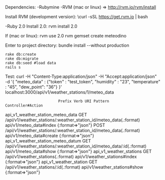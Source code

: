 Dependencies:
-Rubymine
-RVM (mac or linux) => http://rvm.io/rvm/install

Install RVM (development version):
	\curl -sSL https://get.rvm.io | bash

-Ruby 2.0
Install 2.0:
	rvm install 2.0


If (mac or linux):
	rvm use 2.0
	rvm gemset create meteodino


Enter to project directory:
	bundle install --without production

	rake db:create
	rake db:migrate
	rake db:seed #load data
	rails s


Test:
	curl -H "Content-Type:application/json" -H "Accept:application/json" \
        -d '{ "meteo_data" : {"token" : "test_token", "humidity" : "23", "temperature" : "45", "dew_point": "36"} }' \
        localhost:3000/api/v1/weather_stations/1/meteo_data


                            Prefix Verb URI Pattern                                                           Controller#Action
 api_v1_weather_station_meteo_data GET  /api/v1/weather_stations/:weather_station_id/meteo_data(.:format)     api/v1/meteo_data#index {:format=>"json"}
                                   POST /api/v1/weather_stations/:weather_station_id/meteo_data(.:format)     api/v1/meteo_data#create {:format=>"json"}
api_v1_weather_station_meteo_datum GET  /api/v1/weather_stations/:weather_station_id/meteo_data/:id(.:format) api/v1/meteo_data#show {:format=>"json"}
           api_v1_weather_stations GET  /api/v1/weather_stations(.:format)                                    api/v1/weather_stations#index {:format=>"json"}
            api_v1_weather_station GET  /api/v1/weather_stations/:id(.:format)                                api/v1/weather_stations#show {:format=>"json"}
